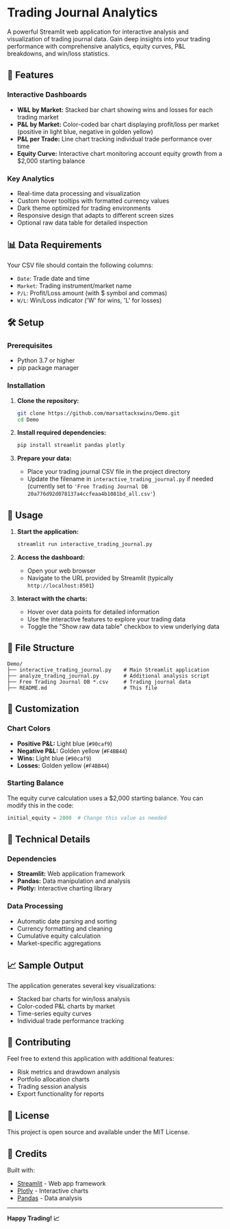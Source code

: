 # Trading Journal Analytics

A powerful Streamlit web application for interactive analysis and visualization of trading journal data. Gain deep insights into your trading performance with comprehensive analytics, equity curves, P&L breakdowns, and win/loss statistics.

## 🚀 Features

### Interactive Dashboards
- **W&L by Market:** Stacked bar chart showing wins and losses for each trading market
- **P&L by Market:** Color-coded bar chart displaying profit/loss per market (positive in light blue, negative in golden yellow)
- **P&L per Trade:** Line chart tracking individual trade performance over time
- **Equity Curve:** Interactive chart monitoring account equity growth from a $2,000 starting balance

### Key Analytics
- Real-time data processing and visualization
- Custom hover tooltips with formatted currency values
- Dark theme optimized for trading environments
- Responsive design that adapts to different screen sizes
- Optional raw data table for detailed inspection

## 📊 Data Requirements

Your CSV file should contain the following columns:
- `Date`: Trade date and time
- `Market`: Trading instrument/market name
- `P/L`: Profit/Loss amount (with $ symbol and commas)
- `W/L`: Win/Loss indicator ('W' for wins, 'L' for losses)

## 🛠️ Setup

### Prerequisites
- Python 3.7 or higher
- pip package manager

### Installation

1. **Clone the repository:**
   ```bash
   git clone https://github.com/marsattackswins/Demo.git
   cd Demo
   ```

2. **Install required dependencies:**
   ```bash
   pip install streamlit pandas plotly
   ```

3. **Prepare your data:**
   - Place your trading journal CSV file in the project directory
   - Update the filename in `interactive_trading_journal.py` if needed (currently set to `'Free Trading Journal DB 20a776d92d078137a4ccfeaa4b1081bd_all.csv'`)

## 🎯 Usage

1. **Start the application:**
   ```bash
   streamlit run interactive_trading_journal.py
   ```

2. **Access the dashboard:**
   - Open your web browser
   - Navigate to the URL provided by Streamlit (typically `http://localhost:8501`)

3. **Interact with the charts:**
   - Hover over data points for detailed information
   - Use the interactive features to explore your trading data
   - Toggle the "Show raw data table" checkbox to view underlying data

## 📁 File Structure

```
Demo/
├── interactive_trading_journal.py    # Main Streamlit application
├── analyze_trading_journal.py        # Additional analysis script
├── Free Trading Journal DB *.csv     # Trading journal data
├── README.md                         # This file
```

## 🎨 Customization

### Chart Colors
- **Positive P&L:** Light blue (`#90caf9`)
- **Negative P&L:** Golden yellow (`#F4BB44`)
- **Wins:** Light blue (`#90caf9`)
- **Losses:** Golden yellow (`#F4BB44`)

### Starting Balance
The equity curve calculation uses a $2,000 starting balance. You can modify this in the code:
```python
initial_equity = 2000  # Change this value as needed
```

## 🔧 Technical Details

### Dependencies
- **Streamlit:** Web application framework
- **Pandas:** Data manipulation and analysis
- **Plotly:** Interactive charting library

### Data Processing
- Automatic date parsing and sorting
- Currency formatting and cleaning
- Cumulative equity calculation
- Market-specific aggregations

## 📈 Sample Output

The application generates several key visualizations:
- Stacked bar charts for win/loss analysis
- Color-coded P&L charts by market
- Time-series equity curves
- Individual trade performance tracking

## 🤝 Contributing

Feel free to extend this application with additional features:
- Risk metrics and drawdown analysis
- Portfolio allocation charts
- Trading session analysis
- Export functionality for reports

## 📝 License

This project is open source and available under the MIT License.

## 🙏 Credits

Built with:
- [Streamlit](https://streamlit.io/) - Web app framework
- [Plotly](https://plotly.com/python/) - Interactive charts
- [Pandas](https://pandas.pydata.org/) - Data analysis

---

**Happy Trading! 📈**
